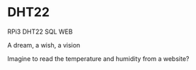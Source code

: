 # DHT22
RPi3 DHT22 SQL WEB

A dream, a wish, a vision

Imagine to read the temperature and humidity from a website?

